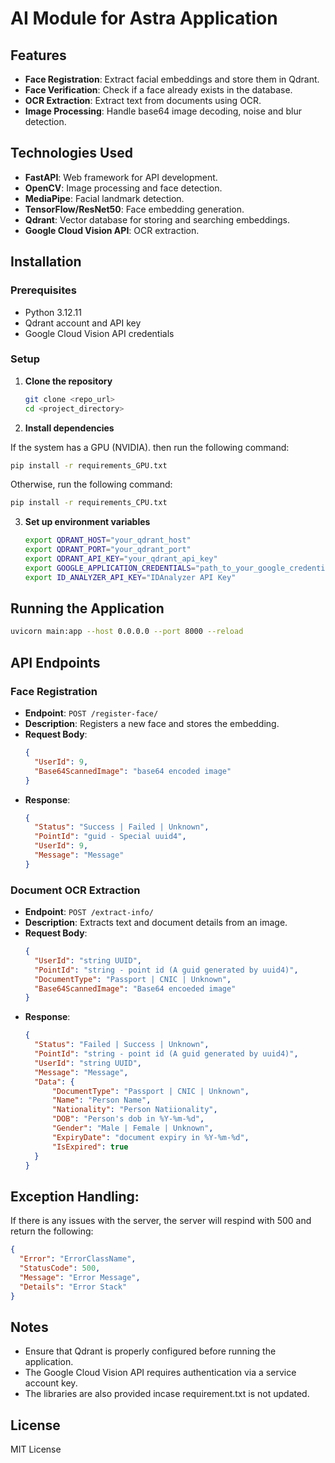 # AI Module for Astra Application

## Features
- **Face Registration**: Extract facial embeddings and store them in Qdrant.
- **Face Verification**: Check if a face already exists in the database.
- **OCR Extraction**: Extract text from documents using OCR.
- **Image Processing**: Handle base64 image decoding, noise and blur detection.

## Technologies Used
- **FastAPI**: Web framework for API development.
- **OpenCV**: Image processing and face detection.
- **MediaPipe**: Facial landmark detection.
- **TensorFlow/ResNet50**: Face embedding generation.
- **Qdrant**: Vector database for storing and searching embeddings.
- **Google Cloud Vision API**: OCR extraction.

## Installation
### Prerequisites
- Python 3.12.11
- Qdrant account and API key
- Google Cloud Vision API credentials

### Setup
1. **Clone the repository**
   ```bash
   git clone <repo_url>
   cd <project_directory>
   ```

2. **Install dependencies**
   
If the system has a GPU (NVIDIA). then run the following command:
   ```bash
   pip install -r requirements_GPU.txt
   ```

Otherwise, run the following command:
   ```bash
   pip install -r requirements_CPU.txt
   ```


3. **Set up environment variables**
   ```bash
   export QDRANT_HOST="your_qdrant_host"
   export QDRANT_PORT="your_qdrant_port"
   export QDRANT_API_KEY="your_qdrant_api_key"
   export GOOGLE_APPLICATION_CREDENTIALS="path_to_your_google_credentials.json"
   export ID_ANALYZER_API_KEY="IDAnalyzer API Key"
   ```

## Running the Application
```bash
uvicorn main:app --host 0.0.0.0 --port 8000 --reload
```

## API Endpoints
### Face Registration
- **Endpoint**: `POST /register-face/`
- **Description**: Registers a new face and stores the embedding.
- **Request Body**:
  ```json
  {
    "UserId": 9,
    "Base64ScannedImage": "base64 encoded image"
  }
  ```
- **Response**:
  ```json
  {
    "Status": "Success | Failed | Unknown",
    "PointId": "guid - Special uuid4",
    "UserId": 9,
    "Message": "Message"
  }
  ```

### Document OCR Extraction
- **Endpoint**: `POST /extract-info/`
- **Description**: Extracts text and document details from an image.
- **Request Body**:
  ```json
  {
    "UserId": "string UUID",
    "PointId": "string - point id (A guid generated by uuid4)", 
    "DocumentType": "Passport | CNIC | Unknown",
    "Base64ScannedImage": "Base64 encoeded image"
  }
  ```
- **Response**:
  ```json
  {
    "Status": "Failed | Success | Unknown",
    "PointId": "string - point id (A guid generated by uuid4)",
    "UserId": "string UUID",
    "Message": "Message",
    "Data": {
        "DocumentType": "Passport | CNIC | Unknown",
        "Name": "Person Name",
        "Nationality": "Person Natiionality",
        "DOB": "Person's dob in %Y-%m-%d",
        "Gender": "Male | Female | Unknown",
        "ExpiryDate": "document expiry in %Y-%m-%d",
        "IsExpired": true
    }
  }
  ```

## Exception Handling:

If there is any issues with the server, the server will respind with 500 and return the following:
```json
{
  "Error": "ErrorClassName",
  "StatusCode": 500,
  "Message": "Error Message",
  "Details": "Error Stack"
}
```

## Notes
- Ensure that Qdrant is properly configured before running the application.
- The Google Cloud Vision API requires authentication via a service account key.
- The libraries are also provided incase requirement.txt is not updated.

## License
MIT License

